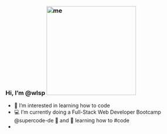 ###  Hi, I’m @wlsp  <img width="244" alt="me" src="https://user-images.githubusercontent.com/81742640/116001895-37680080-a5f7-11eb-9678-11256d2eaaaa.png">
- 🧠 I’m interested in learning how to code 
- 💻 I’m currently doing a Full-Stack Web Developer Bootcamp @supercode-de 🚀 
     and 🌱 learning how to #code
- 
<!--
**wlsp/wlsp** is a ✨ _special_ ✨ repository because its `README.md` (this file) appears on your GitHub profile.

Here are some ideas to get you started:

- 🔭 I’m currently working on ...
- 🌱 I’m currently learning ...
- 👯 I’m looking to collaborate on ...
- 🤔 I’m looking for help with ...
- 💬 Ask me about ...
- 📫 How to reach me: ...
- 😄 Pronouns: ...
- ⚡ Fun fact: ...
-->
